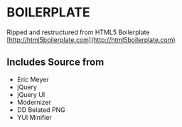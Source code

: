 # BOILERPLATE

Ripped and restructured from HTML5 Boilerplate [http://html5boilerplate.com](http://html5boilerplate.com)

## Includes Source from
* Eric Meyer
* jQuery
* jQuery UI
* Modernizer
* DD Belated PNG
* YUI Minifier

